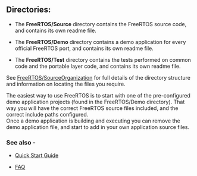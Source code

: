 ## Directories:

+ The **FreeRTOS/Source** directory contains the FreeRTOS source code, and contains
  its own readme file.

+ The **FreeRTOS/Demo** directory contains a demo application for every official
FreeRTOS port, and contains its own readme file.

+ The **FreeRTOS/Test** directory contains the tests performed on common code and the portable layer code, and contains its own readme file.

See [FreeRTOS/SourceOrganization](http://www.freertos.org/a00017.html) for full details of the directory structure and information on locating the files you require.

The easiest way to use FreeRTOS is to start with one of the pre-configured demo 
application projects (found in the FreeRTOS/Demo directory).  That way you will
have the correct FreeRTOS source files included, and the correct include paths
configured.  
Once a demo application is building and executing you can remove
the demo application file, and start to add in your own application source
files.

### See also -
+ [Quick Start Guide](http://www.freertos.org/FreeRTOS-quick-start-guide.html)

+ [FAQ](http://www.freertos.org/FAQHelp.html)
